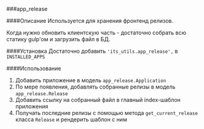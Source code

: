 ###app_release

####Описание
Используется для хранения фронтенд релизов.

Когда нужно обновить клиентскую часть - достаточно собрать всю статику gulp'ом и загрузить файл в БД.


####Установка
Достаточно добавить `'its_utils.app_release',` в `INSTALLED_APPS`


####Использование

1. Добавить приложение в модель `app_release.Application`
1. По мере появления, добавлять собранные релизы в модель `app_release.Release`
1. Добавить ссылку на собранный файл в главный index-шаблон приложения
1. Получать последние релизы с помощью метода `get_current_release` класса `Release` и рендерить шаблон с ним
